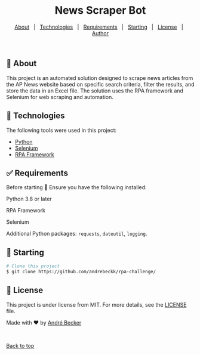 <h1 align="center">News Scraper Bot</h1>

<p align="center">
  <a href="#dart-about">About</a> &#xa0; | &#xa0;
  <a href="#rocket-technologies">Technologies</a> &#xa0; | &#xa0;
  <a href="#white_check_mark-requirements">Requirements</a> &#xa0; | &#xa0;
  <a href="#checkered_flag-starting">Starting</a> &#xa0; | &#xa0;
  <a href="#memo-license">License</a> &#xa0; | &#xa0;
  <a href="https://github.com/andrebeckk/" target="_blank">Author</a>
</p>

<br>

## :dart: About ##

This project is an automated solution designed to scrape news articles from the AP News website based on specific search criteria, filter the results, and store the data in an Excel file. The solution uses the RPA framework and Selenium for web scraping and automation.


## :rocket: Technologies ##

The following tools were used in this project:

- [Python](https://www.python.org/)
- [Selenium](https://www.selenium.dev/)
- [RPA Framework](https://rpaframework.org/)

## :white_check_mark: Requirements ##

Before starting :checkered_flag:
Ensure you have the following installed:

Python 3.8 or later

RPA Framework

Selenium

Additional Python packages: `requests`, `dateutil`, `logging`.

## :checkered_flag: Starting ##

```bash
# Clone this project
$ git clone https://github.com/andrebeckk/rpa-challenge/
```

## :memo: License ##

This project is under license from MIT. For more details, see the [LICENSE](LICENSE.md) file.


Made with :heart: by <a href="https://www.linkedin.com/in/andre-becker-2bb14b182/" target="_blank">André Becker</a>

&#xa0;

<a href="#top">Back to top</a>

